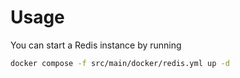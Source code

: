 # Usage

You can start a Redis instance by running

```bash
docker compose -f src/main/docker/redis.yml up -d
```
